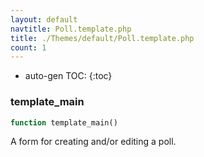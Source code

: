 ```yaml
---
layout: default
navtitle: Poll.template.php
title: ./Themes/default/Poll.template.php
count: 1
---
```

* auto-gen TOC:
{:toc}
### template_main

```php
function template_main()
```
A form for creating and/or editing a poll.



